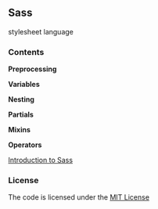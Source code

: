 ## Sass
stylesheet language


### Contents
**Preprocessing**

**Variables**

**Nesting**

**Partials**

**Mixins**

**Operators**

[Introduction to Sass](https://sass-lang.com/guide)




### License
The code is licensed under the [MIT License][license]


[license]: https://github.com/habibun/sass/blob/main/LICENSE

